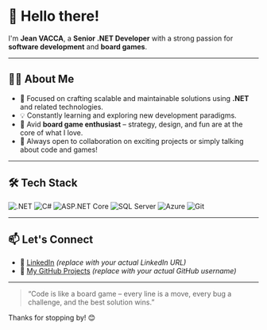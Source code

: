 # 👋 Hello there!

I'm **Jean VACCA**, a **Senior .NET Developer** with a strong passion for **software development** and **board games**.

---

## 🧑‍💻 About Me

- 🎯 Focused on crafting scalable and maintainable solutions using **.NET** and related technologies.
- 💡 Constantly learning and exploring new development paradigms.
- 🎲 Avid **board game enthusiast** – strategy, design, and fun are at the core of what I love.
- 🤝 Always open to collaboration on exciting projects or simply talking about code and games!

---

## 🛠️ Tech Stack

![.NET](https://img.shields.io/badge/.NET-512BD4?style=for-the-badge&logo=dotnet&logoColor=white)
![C#](https://img.shields.io/badge/C%23-239120?style=for-the-badge&logo=csharp&logoColor=white)
![ASP.NET Core](https://img.shields.io/badge/ASP.NET_Core-512BD4?style=for-the-badge&logo=.net&logoColor=white)
![SQL Server](https://img.shields.io/badge/SQL_Server-CC2927?style=for-the-badge&logo=microsoftsqlserver&logoColor=white)
![Azure](https://img.shields.io/badge/Azure-0078D4?style=for-the-badge&logo=azure-devops&logoColor=white)
![Git](https://img.shields.io/badge/Git-F05032?style=for-the-badge&logo=git&logoColor=white)

---

## 📫 Let's Connect

- 💼 [LinkedIn](https://www.linkedin.com/in/jean-vacca/) *(replace with your actual LinkedIn URL)*
- 🎯 [My GitHub Projects](https://github.com/your-username) *(replace with your actual GitHub username)*

---

> “Code is like a board game – every line is a move, every bug a challenge, and the best solution wins.”

Thanks for stopping by! 😊
